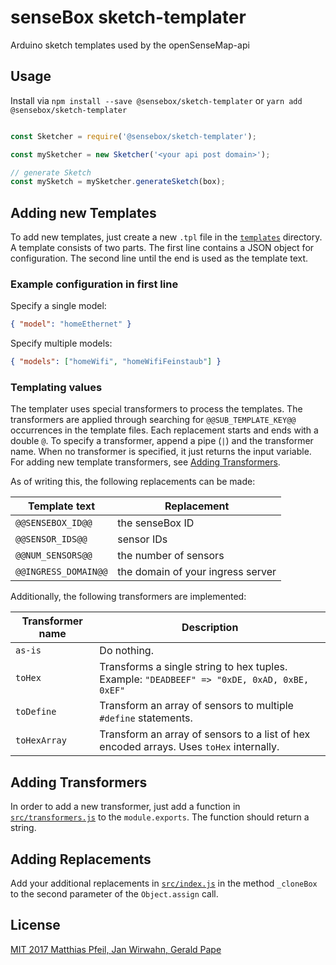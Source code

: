 # senseBox sketch-templater
Arduino sketch templates used by the openSenseMap-api

## Usage

Install via `npm install --save @sensebox/sketch-templater` or `yarn add @sensebox/sketch-templater`

```javascript

const Sketcher = require('@sensebox/sketch-templater');

const mySketcher = new Sketcher('<your api post domain>');

// generate Sketch
const mySketch = mySketcher.generateSketch(box);
```

## Adding new Templates

To add new templates, just create a new `.tpl` file in the [`templates`](templates) directory. A template consists of two parts. The first line contains a JSON object for configuration. The second line until the end is used as the template text.

### Example configuration in first line

Specify a single model:
```json
{ "model": "homeEthernet" }
```

Specify multiple models:
```json
{ "models": ["homeWifi", "homeWifiFeinstaub"] }
```

### Templating values

The templater uses special transformers to process the templates. The transformers are applied through searching for `@@SUB_TEMPLATE_KEY@@` occurrences in the template files. Each replacement starts and ends with a double `@`. To specify a transformer, append a pipe (`|`) and the transformer name. When no transformer is specified, it just returns the input variable. For adding new template transformers, see [Adding Transformers](#adding-transformers).

As of writing this, the following replacements can be made:

| Template text | Replacement |
|------------------|-------------|
| `@@SENSEBOX_ID@@` | the senseBox ID  |
| `@@SENSOR_IDS@@` | sensor IDs |
| `@@NUM_SENSORS@@` | the number of sensors |
| `@@INGRESS_DOMAIN@@` | the domain of your ingress server |

Additionally, the following transformers are implemented:

| Transformer name | Description |
|------------------|-------------|
| `as-is` | Do nothing. |
| `toHex` | Transforms a single string to hex tuples. Example: `"DEADBEEF" => "0xDE, 0xAD, 0xBE, 0xEF"` |
| `toDefine` | Transform an array of sensors to multiple `#define` statements. |
| `toHexArray` | Transform an array of sensors to a list of hex encoded arrays. Uses `toHex` internally. |

## Adding Transformers

In order to add a new transformer, just add a function in [`src/transformers.js`](src/transformers.js) to the `module.exports`. The function should return a string.


## Adding Replacements

Add your additional replacements in [`src/index.js`](src/index.js) in the method `_cloneBox` to the second parameter of the `Object.assign` call.

## License

[MIT 2017 Matthias Pfeil, Jan Wirwahn, Gerald Pape](LICENSE)